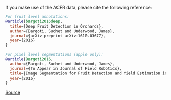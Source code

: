 If you make use of the ACFR data, please cite the following reference:

```bibtex
For fruit level annotations:
@article{bargoti2016deep,
  title={Deep Fruit Detection in Orchards},
  author={Bargoti, Suchet and Underwood, James},
  journal={arXiv preprint arXiv:1610.03677},
  year={2016}
}

For pixel level segmentations (apple only):
@article{Bargoti2016,
  author={Bargoti, Suchet and Underwood, James},
  journal={To Appear in Journal of Field Robotics},
  title={Image Segmentation for Fruit Detection and Yield Estimation in Apple Orchards},
  year={2016}
}
```

[Source](https://data.acfr.usyd.edu.au/ag/treecrops/2016-multifruit/)
